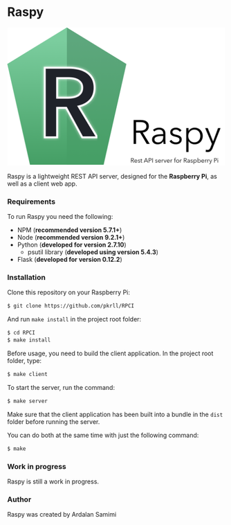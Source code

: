 # Raspy
<img src="docs/logo.png" data-canonical-src="docs/logo.png"/>

Raspy is a lightweight REST API server, designed for the **Raspberry Pi**, as well as a client web app.

### Requirements

To run Raspy you need the following:

* NPM (__recommended version 5.7.1+__)
* Node (__recommended version 9.2.1+__)
* Python (__developed for version 2.7.10__)
  * psutil library (__developed using version 5.4.3__)
* Flask (__developed for version 0.12.2__)

### Installation

Clone this repository on your Raspberry Pi:

```bash
$ git clone https://github.com/pkrll/RPCI
```

And run ``make install`` in the project root folder:

```bash
$ cd RPCI
$ make install
```

Before usage, you need to build the client application. In the project root folder, type:

```bash
$ make client
```

To start the server, run the command:

```bash
$ make server
```

Make sure that the client application has been built into a bundle in the ``dist`` folder before running the server.

You can do both at the same time with just the following command:

```bash
$ make
```

### Work in progress

Raspy is still a work in progress.

### Author

Raspy was created by Ardalan Samimi
